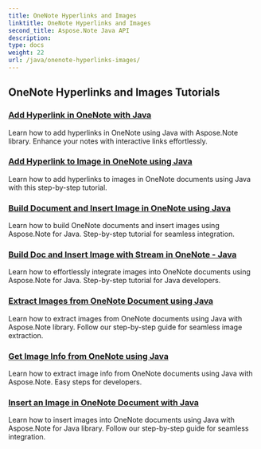 ```yaml
---
title: OneNote Hyperlinks and Images
linktitle: OneNote Hyperlinks and Images
second_title: Aspose.Note Java API
description: 
type: docs
weight: 22
url: /java/onenote-hyperlinks-images/
---
```


## OneNote Hyperlinks and Images Tutorials
### [Add Hyperlink in OneNote with Java](./add-hyperlink/)
Learn how to add hyperlinks in OneNote using Java with Aspose.Note library. Enhance your notes with interactive links effortlessly.
### [Add Hyperlink to Image in OneNote using Java](./add-hyperlink-to-image/)
Learn how to add hyperlinks to images in OneNote documents using Java with this step-by-step tutorial.
### [Build Document and Insert Image in OneNote using Java](./build-doc-insert-image/)
Learn how to build OneNote documents and insert images using Aspose.Note for Java. Step-by-step tutorial for seamless integration.
### [Build Doc and Insert Image with Stream in OneNote - Java](./build-doc-insert-image-stream/)
Learn how to effortlessly integrate images into OneNote documents using Aspose.Note for Java. Step-by-step tutorial for Java developers.
### [Extract Images from OneNote Document using Java](./extract-images/)
Learn how to extract images from OneNote documents using Java with Aspose.Note library. Follow our step-by-step guide for seamless image extraction.
### [Get Image Info from OneNote using Java](./get-image-info/)
Learn how to extract image info from OneNote documents using Java with Aspose.Note. Easy steps for developers.
### [Insert an Image in OneNote Document with Java](./insert-image/)
Learn how to insert images into OneNote documents using Java with Aspose.Note for Java library. Follow our step-by-step guide for seamless integration.